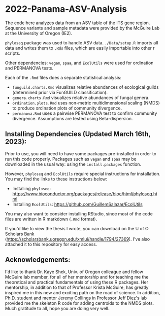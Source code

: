 # 2022-Panama-ASV-Analysis

The code here analyzes data from an ASV table of the ITS gene region.
Sequence variants and sample metadata were provided by the McGuire Lab at the University of Oregon (IE2).

`phyloseq` package was used to handle ASV data. `./Data/setup.R` imports all data and writes them to `.Rds` files, which are easily importable into other r scripts.

Other dependencies: `vegan`, `spaa`, and `EcolUtils` were used for ordination and PERMANOVA tests.

Each of the `.Rmd` files does a separate statistical analysis:
- `funguild.charts.Rmd` visualizes relative abundances of ecological guilds (determined prior via FunGUILD classification).
- `genera.charts.Rmd` visualizes relative abundances of fungal genera.
- `ordination.plots.Rmd` uses non-metric multidimensional scaling (NMDS) to produce ordination plots of community divergence.
- `permanova.Rmd` uses a pairwise PERMANOVA test to confirm community divergence. Assumptions are tested using Beta-dispersion.

## Installing Dependencies (Updated March 16th, 2023):

Prior to use, you will need to have some packages pre-installed in order to run this code properly. Packages such as `vegan` and `spaa` may be downloaded in the usual way: using the `install.packages` function.

However, `phyloseq` and `EcolUtils` require special instructions for installation. You may find the links to these instructions below:

* Installing `phyloseq`: https://www.bioconductor.org/packages/release/bioc/html/phyloseq.html
* Installing `EcolUtils`: https://github.com/GuillemSalazar/EcolUtils

You may also want to consider installing RStudio, since most of the code files are written in R markdown (`.Rmd` format).

If you'd like to view the thesis I wrote, you can download on the U of O Scholars Bank (https://scholarsbank.uoregon.edu/xmlui/handle/1794/27369).
I've also attached it to this repository for easy access.

## Acknowledgements:

I'd like to thank Dr. Kaye Shek, Univ. of Oregon colleague and fellow McGuire lab member, for all of her mentorship and for teaching me the theoretical and practical fundamentals of using these R packages. Her mentorship, in addition to that of Professor Krista McGuire, has greatly inspired me in this new and exciting path on the road of science. In addition, Ph.D. student and mentor Jeremy Collings in Professor Jeff Diez's lab provided me the skeleton R code for adding centroids to the NMDS plots. Much gratitude to all, hope you are doing very well.
